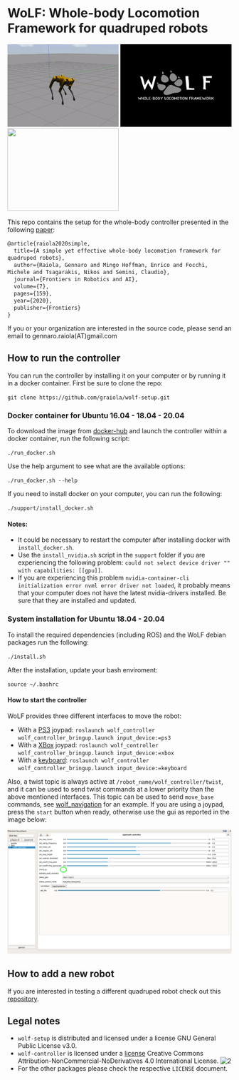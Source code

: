 # WoLF: Whole-body Locomotion Framework for quadruped robots

<p float="center">
  <img src="docs/spot.gif" width="250" height="185" /> 
  <img src="docs/wolf-logo.jpeg" width="250" height="185" />
  <img src="docs/aliengo.gif" width="250" height="185" />
</p>

This repo contains the setup for the whole-body controller presented in the following [paper](https://hal.archives-ouvertes.fr/hal-03005133/document): 

```
@article{raiola2020simple,
  title={A simple yet effective whole-body locomotion framework for quadruped robots},
  author={Raiola, Gennaro and Mingo Hoffman, Enrico and Focchi, Michele and Tsagarakis, Nikos and Semini, Claudio},
  journal={Frontiers in Robotics and AI},
  volume={7},
  pages={159},
  year={2020},
  publisher={Frontiers}
}
```

If you or your organization are interested in the source code, please send an email to gennaro.raiola(AT)gmail.com

## How to run the controller

You can run the controller by installing it on your computer or by running it in a docker container. First be sure to clone the repo:

`git clone https://github.com/graiola/wolf-setup.git`

### Docker container for Ubuntu 16.04 - 18.04 - 20.04

To download the image from [docker-hub](https://hub.docker.com/repository/docker/serger87/wolf) and launch the controller within a docker container, run the following script:

`./run_docker.sh`

Use the help argument to see what are the available options:

`./run_docker.sh --help`

If you need to install docker on your computer, you can run the following:

`./support/install_docker.sh`

#### Notes:

- It could be necessary to restart the computer after  installing docker with `install_docker.sh`.
- Use the `install_nvidia.sh` script in the `support` folder  if you are experiencing the following problem: `could not select device driver "" with capabilities: [[gpu]]`. 
- If you are experiencing this problem `nvidia-container-cli initialization error nvml error driver not loaded`, it probably means that your computer does not have the latest nvidia-drivers installed. Be sure that they are installed and updated.

### System installation for Ubuntu 18.04 - 20.04

To install the required dependencies (including ROS) and the WoLF debian packages run the following:

`./install.sh`

After the installation, update your bash enviroment:

`source ~/.bashrc`

#### How to start the controller

WoLF provides three different interfaces to move the robot:

- With a [PS3](docs/ps3.png) joypad: `roslaunch wolf_controller wolf_controller_bringup.launch input_device:=ps3`
- With a [XBox](docs/xbox.jpeg) joypad: `roslaunch wolf_controller wolf_controller_bringup.launch input_device:=xbox`
- With a [keyboard](docs/keyboard.png): `roslaunch wolf_controller wolf_controller_bringup.launch input_device:=keyboard`

Also, a twist topic is always active at `/robot_name/wolf_controller/twist`, and it can be used to send twist commands at a lower priority than the above mentioned interfaces.
This topic can be used to send `move_base` commands, see [wolf_navigation](https://github.com/graiola/wolf_navigation) for an example.
If you are using a joypad, press the `start` button when ready, otherwise use the gui as reported in the image below:

<p align="center"> 
<img src="docs/gui.png">
</p>

## How to add a new robot

If you are interested in testing a different quadruped robot check out this [repository](https://github.com/graiola/wolf_descriptions).

## Legal notes

- `wolf-setup` is distributed and licensed under a license GNU General Public License v3.0.
- `wolf-controller` is licensed under a [license]("http://creativecommons.org/licenses/by-nc-nd/4.0/") Creative Commons Attribution-NonCommercial-NoDerivatives 4.0 International License</a>.
![2](https://i.creativecommons.org/l/by-nc-nd/4.0/88x31.png)
- For the other packages please check the respective `LICENSE` document.
